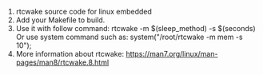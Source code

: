 1. rtcwake source code for linux embedded
2. Add your Makefile to build.
3. Use it with follow command:
  rtcwake -m $(sleep_method) -s $(seconds)
Or use system command such as:
  system("/root/rtcwake -m mem -s 10");
4. More information about rtcwake: https://man7.org/linux/man-pages/man8/rtcwake.8.html
